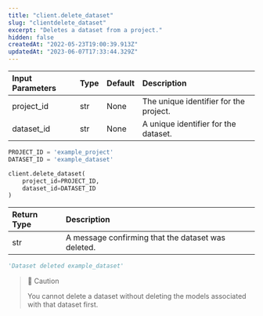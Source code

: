```yaml
---
title: "client.delete_dataset"
slug: "clientdelete_dataset"
excerpt: "Deletes a dataset from a project."
hidden: false
createdAt: "2022-05-23T19:00:39.913Z"
updatedAt: "2023-06-07T17:33:44.329Z"
---
```

| Input Parameters | Type | Default | Description                            |
| :--------------- | :--- | :------ | :------------------------------------- |
| project_id       | str  | None    | The unique identifier for the project. |
| dataset_id       | str  | None    | A unique identifier for the dataset.   |

```python Usage
PROJECT_ID = 'example_project'
DATASET_ID = 'example_dataset'

client.delete_dataset(
    project_id=PROJECT_ID,
    dataset_id=DATASET_ID
)
```

| Return Type | Description                                        |
| :---------- | :------------------------------------------------- |
| str         | A message confirming that the dataset was deleted. |

```python Response
'Dataset deleted example_dataset'
```

> 🚧 Caution
> 
> You cannot delete a dataset without deleting the models associated with that dataset first.